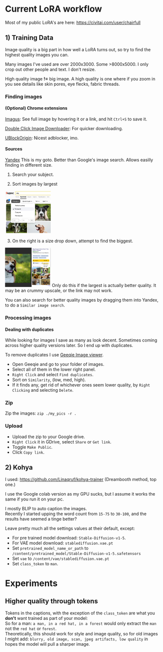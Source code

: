 # Current LoRA workflow

Most of my public LoRA's are here: https://civitai.com/user/chairfull

## 1) Training Data

Image quality is a big part in how well a LoRA turns out, so try to find the highest quality images you can.

Many images I've used are over 2000x3000. Some >8000x5000.
I only crop out other people and text. I don't resize.

High quality image **!=** big image.  A high quality is one where if you zoom in you see details like skin pores, eye flecks, fabric threads.

### Finding images

#### (Optional) Chrome extensions
[Imagus](https://chrome.google.com/webstore/detail/imagus/immpkjjlgappgfkkfieppnmlhakdmaab?hl=en): See full image by hovering it or a link, and hit `Ctrl+S` to save it.

[Double Click Image Downloader](https://chrome.google.com/webstore/detail/double-click-image-downlo/bkijmpolkanhdehnlnabfooghjdokakc/?hl=en): For quicker downloading.

[UBlockOrigin](https://chrome.google.com/webstore/detail/ublock-origin/cjpalhdlnbpafiamejdnhcphjbkeiagm?hl=en): Nicest adblocker, imo.

#### Sources
[Yandex](https://yandex.ru/images/search?isize=large&text=dog)
This is my goto. Better than Google's image search. Allows easilly finding in different size.  

1) Search your subject.

2) Sort images by largest
<img src="yandex_large.jpg" width="150">

3) On the right is a size drop down, attempt to find the biggest.
<img src="yandex_largest.jpg" width="150">
Only do this if the largest is actually better quality. It may be an crummy upscale, or the link may not work.

You can also search for better quality images by dragging them into Yandex, to do a `Similar image search`.

### Processing images

#### Dealing with duplicates
While looking for images I save as many as look decent. Sometimes coming across higher quality versions later. So I end up with duplicates.

To remove duplicates I use [Geeqie Image viewer](https://www.geeqie.org).
- Open Geeqie and go to your folder of images.
- Select all of them in the lower right panel.
- `Right Click` and select `Find duplicates`.
- Sort on `Similarity`, (low, med, high).
- If it finds any, get rid of whichever ones seem lower quality, by `Right Clicking` and selecting `Delete`.

### Zip
Zip the images: `zip ./my_pics -r .`

### Upload
- Upload the zip to your Google drive.
- `Right Click` it in GDrive, select `Share` or `Get link`.
- Toggle `Make Public`.
- Click `Copy link`.

## 2) Kohya
I used: https://github.com/Linaqruf/kohya-trainer (Dreambooth method, top one.)

I use the Google colab version as my GPU sucks, but I assume it works the same if you run it on your pc.

I mostly BLIP to auto caption the images.  
Recently I started upping the word count from `15-75` to `30-100`, and the results have seemed a tinge better?

Leave pretty much all the settings values at their default, except:
  * For pre trained model download: `Stable-Diffusion-v1-5`.
  * For VAE model download: `stablediffusion.vae.pt`
  * Set `pretrained_model_name_or_path` to `/content/pretrained_model/Stable-Diffusion-v1-5.safetensors`
  * Set `vae` to `/content/vae/stablediffusion.vae.pt`
  * Set `class_token` to `man`.

# Experiments

## Higher quality through tokens
Tokens in the captions, with the exception of the `class_token` are what you **don't** want trained as part of your model:  
So for a man: `a man, in a red hat, in a forest` would only extract the `man` not the `red hat` or `forest`.  
Theoretically, this should work for style and image quality, so for old images I might add: `blurry, old image, scan, jpeg artifacts, low quality` in hopes the model will pull a sharper image.
